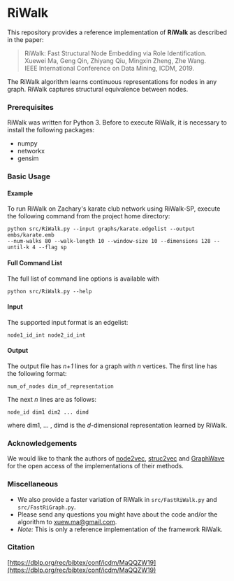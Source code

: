 # RiWalk


This repository provides a reference implementation of **RiWalk** as described in the paper:<br>
> RiWalk: Fast Structural Node Embedding via Role Identification.<br>
> Xuewei Ma, Geng Qin, Zhiyang Qiu, Mingxin Zheng, Zhe Wang.<br>
> IEEE International Conference on Data Mining, ICDM, 2019.<br>

The RiWalk algorithm learns continuous representations for nodes in any graph. RiWalk captures structural equivalence between nodes.  

### Prerequisites
RiWalk was written for Python 3. Before to execute RiWalk, it is necessary to install the following packages:
- numpy 
- networkx 
- gensim

### Basic Usage

#### Example
To run RiWalk on Zachary's karate club network using RiWalk-SP, execute the following command from the project home directory:<br/>

	python src/RiWalk.py --input graphs/karate.edgelist --output embs/karate.emb 
	--num-walks 80 --walk-length 10 --window-size 10 --dimensions 128 --until-k 4 --flag sp


#### Full Command List
The full list of command line options is available with 
	
	python src/RiWalk.py --help

#### Input
The supported input format is an edgelist:

	node1_id_int node2_id_int


#### Output
The output file has *n+1* lines for a graph with *n* vertices. 
The first line has the following format:

	num_of_nodes dim_of_representation

The next *n* lines are as follows:
	
	node_id dim1 dim2 ... dimd

where dim1, ... , dimd is the *d*-dimensional representation learned by RiWalk.

### Acknowledgements
We would like to thank the authors of [node2vec](https://github.com/aditya-grover/node2vec), [struc2vec](https://github.com/leoribeiro/struc2vec) and [GraphWave](https://github.com/snap-stanford/graphwave) for the open access of the implementations of their methods.

### Miscellaneous
- We also provide a faster variation of RiWalk in `src/FastRiWalk.py` and  `src/FastRiGraph.py`.
- Please send any questions you might have about the code and/or the algorithm to <xuew.ma@gmail.com>.
- *Note:* This is only a reference implementation of the framework RiWalk.

###  Citation
[https://dblp.org/rec/bibtex/conf/icdm/MaQQZW19](https://dblp.org/rec/bibtex/conf/icdm/MaQQZW19)
